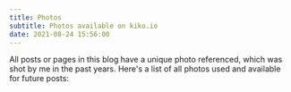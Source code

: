 ```yaml
---
title: Photos
subtitle: Photos available on kiko.io
date: 2021-08-24 15:56:00
---
```


All posts or pages in this blog have a unique photo referenced, which was shot by me in the past years. Here's a list of all photos used and available for future posts: